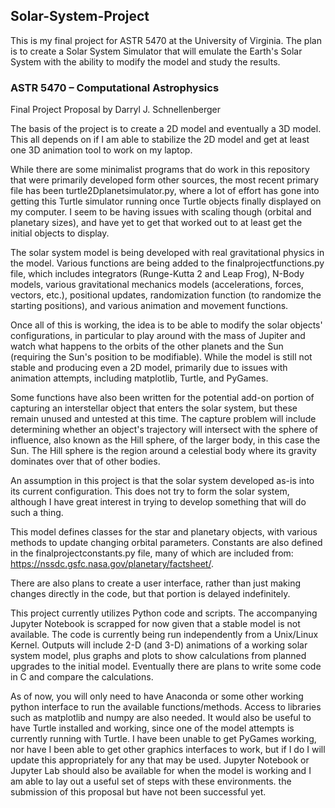 ## Solar-System-Project
This is my final project for ASTR 5470 at the University of Virginia. The plan is to create a Solar System Simulator that will emulate the Earth's Solar System with the ability to modify the model and study the results.

### ASTR 5470 – Computational Astrophysics
Final Project Proposal by Darryl J. Schnellenberger

The basis of the project is to create a 2D model and eventually a 3D model. This all depends on if I am able to stabilize the 2D model and get at least one 3D animation tool to work on my laptop.

While there are some minimalist programs that do work in this repository that were primarily developed form other sources, the most recent primary file has been turtle2Dplanetsimulator.py,  where a lot of effort has gone into getting this Turtle simulator running once Turtle objects finally displayed on my computer. I seem to be having issues with scaling though (orbital and planetary sizes), and have yet to get that worked out to at least get the initial objects to display.

The solar system model is being developed with real gravitational physics in the model. Various functions are being added to the finalprojectfunctions.py file, which includes integrators (Runge-Kutta 2 and Leap Frog), N-Body models, various gravitational mechanics models (accelerations, forces, vectors, etc.), positional updates, randomization function (to randomize the starting positions), and various animation and movement functions.

Once all of this is working, the idea is to be able to modify the solar objects' configurations, in particular to play around with the mass of Jupiter and watch what happens to the orbits of the other planets and the Sun (requiring the Sun's position to be modifiable). While the model is still not stable and producing even a 2D model, primarily due to issues with animation attempts, including matplotlib, Turtle, and PyGames.

Some functions have also been written for the potential add-on portion of capturing an interstellar object that enters the solar system, but these remain unused and untested at this time. The capture problem will include determining whether an object's trajectory will intersect with the sphere of influence, also known as the Hill sphere, of the larger body, in this case the Sun. The Hill sphere is the region around a celestial body where its gravity dominates over that of other bodies.

An assumption in this project is that the solar system developed as-is into its current configuration. This does not try to form the solar system, although I have great interest in trying to develop something that will do such a thing.

This model defines classes for the star and planetary objects, with various methods to update changing orbital parameters. Constants are also defined in the finalprojectconstants.py file, many of which are included from: https://nssdc.gsfc.nasa.gov/planetary/factsheet/.

There are also plans to create a user interface, rather than just making changes directly in the code, but that portion is delayed indefinitely.

This project currently utilizes Python code and scripts. The accompanying Jupyter Notebook is scrapped for now given that a stable model is not available. The code is currently being run independently from a Unix/Linux Kernel.  Outputs will include 2-D (and 3-D) animations of a working solar system model, plus graphs and plots to show calculations from planned upgrades to the initial model. Eventually there are plans to write some code in C and compare the calculations.

As of now, you will only need to have Anaconda or some other working python interface to run the available functions/methods. Access to libraries such as matplotlib and numpy are also needed. It would also be useful to have Turtle installed and working, since one of the model attempts is currently running with Turtle. I have been unable to get PyGames working, nor have I been able to get other graphics interfaces to work, but if I do I will update this appropriately for any that may be used. Jupyter Notebook or Jupyter Lab should also be available for when the model is working and I am able to lay out a useful set of steps with these environments.
the submission of this proposal but have not been successful yet.

